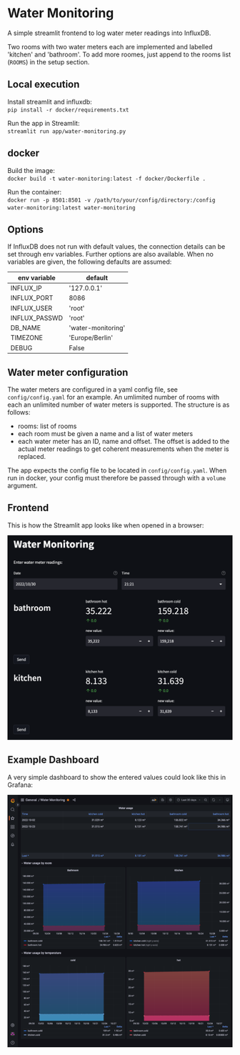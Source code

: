 # Water Monitoring

A simple streamlit frontend to log water meter readings into InfluxDB.

Two rooms with two water meters each are implemented and labelled 'kitchen' and 'bathroom'.
To add more roomes, just append to the rooms list (`ROOMS`) in the setup section.

## Local execution

Install streamlit and influxdb:  
`pip install -r docker/requirements.txt`

Run the app in Streamlit:  
`streamlit run app/water-monitoring.py`

## docker

Build the image:  
`docker build -t water-monitoring:latest -f docker/Dockerfile .`

Run the container:  
`docker run -p 8501:8501 -v /path/to/your/config/directory:/config water-monitoring:latest water-monitoring`

## Options

If InfluxDB does not run with default values, the connection details can be set through env variables. Further options are also available.
When no variables are given, the following defaults are assumed:

| env variable  | default            |
| ------------- | ------------------ |
| INFLUX_IP     | '127.0.0.1'        |
| INFLUX_PORT   | 8086               |
| INFLUX_USER   | 'root'             |
| INFLUX_PASSWD | 'root'             |
| DB_NAME       | 'water-monitoring' |
| TIMEZONE      | 'Europe/Berlin'    |
| DEBUG         | False              |

## Water meter configuration

The water meters are configured in a yaml config file, see `config/config.yaml` for an example.
An umlimited number of rooms with each an unlimited number of water meters is supported.
The structure is as follows:

-   rooms: list of rooms
-   each room must be given a name and a list of water meters
-   each water meter has an ID, name and offset. The offset is added to the actual meter readings to get coherent measurements when the meter is replaced.

The app expects the config file to be located in `config/config.yaml`. When run in docker, your config must therefore be passed through with a `volume` argument.

## Frontend

This is how the Streamlit app looks like when opened in a browser:

![app frontend](docs/frontend.png?raw=true "App frontend")

## Example Dashboard

A very simple dashboard to show the entered values could look like this in Grafana:

![example dashboard](docs/dashboard.png?raw=true "Example dashboard")

